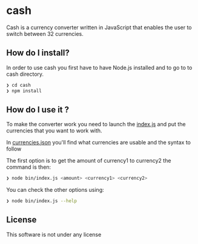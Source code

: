 # cash

Cash is a currency converter written in JavaScript that enables the user to switch between 32 currencies.

## How do I install?

In order to use cash you first have to have Node.js installed and to go to to cash directory.
```sh
❯ cd cash
❯ npm install
```

## How do I use it ?

To make the converter work you need to launch the [index.js](https://github.com/charlesben1/3-musketeers/tree/master/cash/bin) and put the currencies that you want to work with.

In  [currencies.json](https://github.com/charlesben1/3-musketeers/tree/master/cash/lib) you'll find what currencies are usable and the syntax to follow

The first option is to get the amount of currency1 to currency2 the command is then:

```sh
❯ node bin/index.js <amount> <currency1> <currency2>
```


You can check the other options using:
```sh
❯ node bin/index.js --help
```

## License

This software is not under any license
